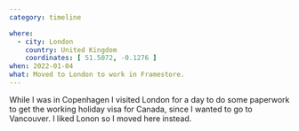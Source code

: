 ```yaml
---
category: timeline

where:
  - city: London
    country: United Kingdom
    coordinates: [ 51.5072, -0.1276 ]
when: 2022-01-04
what: Moved to London to work in Framestore.
---
```


While I was in Copenhagen I visited London for a day to do some paperwork to get the working holiday visa for Canada, since I wanted to go to Vancouver. I liked Lonon so I moved here instead.